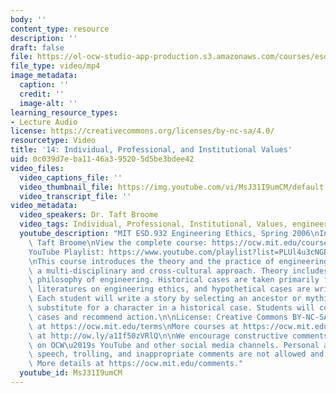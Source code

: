 ```yaml
---
body: ''
content_type: resource
description: ''
draft: false
file: https://ol-ocw-studio-app-production.s3.amazonaws.com/courses/esd-932-engineering-ethics-spring-2006/mitesd_932s06_lec14_360p_16_9.mp4
file_type: video/mp4
image_metadata:
  caption: ''
  credit: ''
  image-alt: ''
learning_resource_types:
- Lecture Audio
license: https://creativecommons.org/licenses/by-nc-sa/4.0/
resourcetype: Video
title: '14: Individual, Professional, and Institutional Values'
uid: 0c039d7e-ba11-46a3-9520-5d5be3bdee42
video_files:
  video_captions_file: ''
  video_thumbnail_file: https://img.youtube.com/vi/MsJ31I9umCM/default.jpg
  video_transcript_file: ''
video_metadata:
  video_speakers: Dr. Taft Broome
  video_tags: Individual, Professional, Institutional, Values, engineering ethics
  youtube_description: "MIT ESD.932 Engineering Ethics, Spring 2006\nInstructor: Dr.\
    \ Taft Broome\nView the complete course: https://ocw.mit.edu/courses/esd-932-engineering-ethics-spring-2006/\n\
    YouTube Playlist: https://www.youtube.com/playlist?list=PLUl4u3cNGP61YF5HCMnGUwJ8D-PNNs3OR\n\
    \nThis course introduces the theory and the practice of engineering ethics using\
    \ a multi-disciplinary and cross-cultural approach. Theory includes ethics and\
    \ philosophy of engineering. Historical cases are taken primarily from the scholarly\
    \ literatures on engineering ethics, and hypothetical cases are written by students.\
    \ Each student will write a story by selecting an ancestor or mythic hero as a\
    \ substitute for a character in a historical case. Students will compare these\
    \ cases and recommend action.\n\nLicense: Creative Commons BY-NC-SA\nMore information\
    \ at https://ocw.mit.edu/terms\nMore courses at https://ocw.mit.edu\nSupport OCW\
    \ at http://ow.ly/a1If50zVRlQ\n\nWe encourage constructive comments and discussion\
    \ on OCW\u2019s YouTube and other social media channels. Personal attacks, hate\
    \ speech, trolling, and inappropriate comments are not allowed and may be removed.\
    \ More details at https://ocw.mit.edu/comments."
  youtube_id: MsJ31I9umCM
---
```

